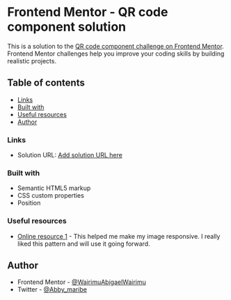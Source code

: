 # Frontend Mentor - QR code component solution

This is a solution to the [QR code component challenge on Frontend Mentor](https://www.frontendmentor.io/challenges/qr-code-component-iux_sIO_H). Frontend Mentor challenges help you improve your coding skills by building realistic projects. 

## Table of contents


  - [Links](#links)
  - [Built with](#built-with)
  - [Useful resources](#useful-resources)
  - [Author](#author)

### Links

- Solution URL: [Add solution URL here](https://qrcode-codebyabby.netlify.app/)



### Built with

- Semantic HTML5 markup
- CSS custom properties
- Position

### Useful resources

- [Online resource 1](https://www.tutorialrepublic.com/) - This helped me make my image responsive. I really liked this pattern and will use it going forward.


## Author

- Frontend Mentor - [@WairimuAbigaelWairimu](https://www.frontendmentor.io/profile/WairimuAbigaelWairimu)
- Twitter - [@Abby_maribe](https://twitter.com/Abby_maribe)


